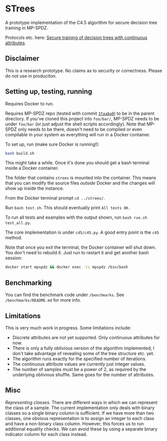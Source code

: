 # STrees

A prototype implementation of the C4.5 algorithm for secure decision tree training in MP-SPDZ.

Protocols etc. here: [Secure training of decision trees with continuous attributes](https://eprint.iacr.org/2020/1130).

## Disclaimer

This is a research prototype. No claims as to security or correctness. Please do not use in produciton.

## Setting up, testing, running

Requires Docker to run.

Requires MP-SPDZ repo (tested with commit [`3faa8a0`](https://github.com/data61/MP-SPDZ/commit/3faa8a0d4ab2a49eb94355ad8ff5c14f58cfb142)) to be in the parent directory. If you've cloned this project into `foo/bar/`, MP-SPDZ needs to be under `foo/bar` (or just adjust the shell scripts accordingly). Note that MP-SPDZ only needs to be there, doesn't need to be compiled or even compilable in your system as everything will run in a Docker container.

To set up, run (make sure Docker is running!):

```bash
bash build.sh
```

This might take a while. Once it's done you should get a bash terminal inside a Docker container.

The folder that contains `strees` is mounted into the container. This means that you can modify the source files *outside* Docker and the changes will show up inside the instance. 

From the Docker terminal prompt `cd ../strees/`.

Run `bash test.sh`. This should eventually print `All tests OK.`

To run all tests and examples with the output shown, run `bash run.sh test_all.py`. 

The core implementation is under `c45/c45.py`. A good entry point is the `c45` method. 

Note that once you exit the terminal, the Docker container will shut down. You don't need to rebuild it. Just run to restart it and get another bash session:

```bash
docker start mpspdz && docker exec -ti mpspdz /bin/bash
```

## Benchmarking

You can find the benchmark code under `/benchmarks`. See `/benchmarks/README.md` for more info. 

## Limitations

This is very much work in progress. Some limitations include:

* Discrete attributes are not yet supported. Only continuous attributes for now.
* There is only a fully oblivious version of the algorithm implemented, I don't take advantage of revealing some of the tree structure etc. yet.
* The algorithm runs exactly for the specified number of iterations.
* The continuous attribute values are currently just integer values.
* The number of samples must be a power of 2, as required by the underlying oblivious shuffle. Same goes for the number of attributes.

## Misc

*Representing classes.* There are different ways in which we can represent the class of a sample. The current implementation only deals with binary classes so a single binary column is sufficient. If we have more than two classes, one obvious representation is to assign an integer to each class and have a non-binary class column. However, this forces us to run additional equality checks. We can avoid these by using a separate binary indicator column for each class instead.
 
